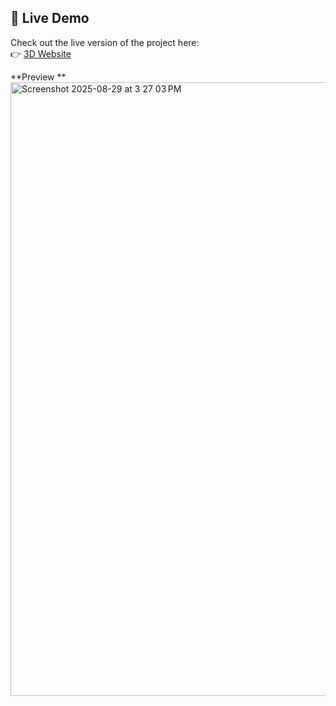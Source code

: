 
## 🚀 Live Demo

Check out the live version of the project here:  
👉 [3D Website](https://niveditabhagat.github.io/3D-Website/)

**Preview **
<img width="1512" height="982" alt="Screenshot 2025-08-29 at 3 27 03 PM" src="https://github.com/user-attachments/assets/d14b7f85-25f7-4631-a127-016c9e251d1c" />
